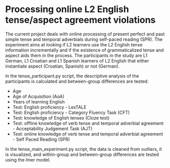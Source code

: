 # Processing online L2 English tense/aspect agreement violations

The current project deals with online processing of present perfect and past simple tense and temporal adverbials during 
self-paced reading (SPR). The experiment aims at looking if L2 learners use the L2 English tense information incrementally and
if the existence of grammaticalized tense and aspect aids them in the process. The participants in the study are L1 German, L1 
Croatian and L1 Spanish learners of L2 English that either instantiate aspect (Croatian, Spanish) or not (German).

In the tense_participant.py script, the descriptive analysis of the participants is calculated and between-group differences 
are tested:

- Age
- Age of Acquisition (AoA)
- Years of learning English
- Test: English proficiency - LexTALE
- Test: English proficiency - Category Fluency Task (CFT)
- Test: knowledge of English tenses (Cloze test)
- Test: offline knowledge of verb tense and temporal adverbial agreement - Acceptability Judgement Task (AJT)
- Test: online knowledge of verb tense and temporal adverbial agreement - Self Paced Reading (SPR)

In the tense_main_experiment.py script, the data is cleaned from outliers, it is visualized, and within-group and between-group
differences are tested using the lmer model.
